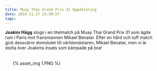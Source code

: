 ```yaml
---
title: Muay Thai Grand Prix 31 Uppdatering
date: 2019-11-27 23:50:57
tags:
---
```


**Joakim Hägg** slogs i en titelmatch på Muay Thai Grand Prix 31 som ägde rum i Paris mot fransmannen Mikael Benatar. Efter en hård och tuff match gick dessvärre domslutet till världsmästaren, Mikael Benatar, men vi är stolta över Joakims insats som kämpade på bra!

<div style="padding-top: 20px; width: 90%; margin: 0 auto;">
	{% asset_img 1.PNG %}
</div>